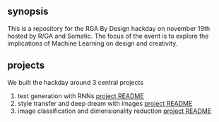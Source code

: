 ## synopsis

This is a repository for the RGA By Design hackday on november 19th hosted by R/GA and Somatic. The focus of the event is to explore the implications of Machine Learning on design and creativity.

## projects

We built the hackday around 3 central projects

1. text generation with RNNs [project README](./hirsch/char-rnn-tensorflow/README.md)
2. style transfer and deep dream with images [project README](./jtoy/README.md)
3. image classification and dimensionality reduction  [project README](./jin/DRforBrand/README.md)
